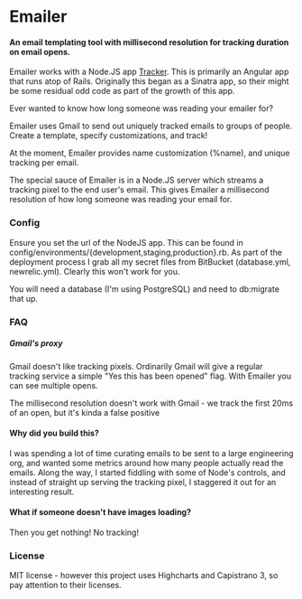 # Emailer
#### An email templating tool with millisecond resolution for tracking duration on email opens.

Emailer works with a Node.JS app [Tracker](https://github.com/juliangiuca/tracker).
This is primarily an Angular app that runs atop of Rails. Originally this began as a Sinatra app, so their might be some residual odd code as part of the growth of this app.



Ever wanted to know how long someone was reading your emailer for?  

Emailer uses Gmail to send out uniquely tracked emails to groups of people. Create a template,
specify customizations, and track!  

At the moment, Emailer provides name customization (%name), and unique tracking per email.  

The special sauce of Emailer is in a Node.JS server which streams a tracking pixel
to the end user's email. This gives Emailer a millisecond resolution
of how long someone was reading your email for.

### Config
Ensure you set the url of the NodeJS app. This can be found in config/environments/{development,staging,production}.rb.
As part of the deployment process I grab all my secret files from BitBucket (database.yml, newrelic.yml). Clearly this won't work for you.

You will need a database (I'm using PostgreSQL) and need to db:migrate that up.

### FAQ
##### Gmail's proxy
Gmail doesn't like tracking pixels. Ordinarily Gmail will give a regular tracking service
a simple "Yes this has been opened" flag. With Emailer you can see multiple opens.

The millisecond resolution doesn't work with Gmail - we track the first 20ms of an open, but it's kinda a false positive

#### Why did you build this?
I was spending a lot of time curating emails to be sent to a large engineering org, and wanted some metrics around how many people actually read the emails. Along the way, I started
fiddling with some of Node's controls, and instead of straight up serving the tracking pixel, I staggered it out for an interesting result.

#### What if someone doesn't have images loading?
Then you get nothing! No tracking!

### License
MIT license - however this project uses Highcharts and Capistrano 3, so pay attention to their licenses.

